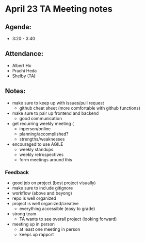 # April 23 TA Meeting notes

## Agenda:
- 3:20 - 3:40

## Attendance:
- Albert Ho
- Prachi Heda
- Shelby (TA)

## Notes:
- make sure to keep up with issues/pull request
  - github cheat sheet (more comfortable with github functions)
- make sure to pair up frontend and backend
  - good communication
- get recurring weekly meeting (
  - inperson/online
  - planning/accomplished?
  - strengths/weaknesses
- encouraged to use AGILE
  - weekly standups
  - weekly retrospectives
  - form meetings around this

### Feedback
- good job on project (best project visually) 
- make sure to include gitignore
- workflow (above and beyong)
- repo is well organized
- project is well organized/creative
  - everything accessible (easy to grade)
- strong team
  - TA wants to see overall project (looking forward)
- meeting up in person
  - at least one meeting in person
  - keeps up rapport
